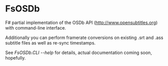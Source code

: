 # FsOSDb
F# partial implementation of the OSDb API (http://www.opensubtitles.org) with command-line interface. 

Additionally you can perform framerate conversions on existing .srt and .ass subtitle files as well as re-sync timestamps.

See *FsOSDb.CLI --help* for details, actual documentation coming soon, hopefully.
